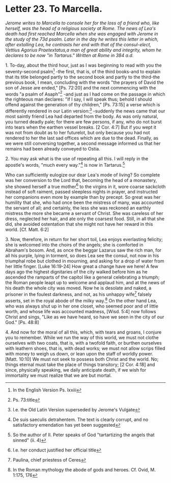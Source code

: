 <h1>Letter 23. To Marcella.</h1>

<p><i>Jerome writes to Marcella to console her for the loss of a friend who, like herself, was the head of a religious society at Rome. The news of Lea's death had first reached Marcella when she was engaged with Jerome in the study of the 73d psalm. Later in the day he writes this letter in which, after extolling Lea, he contrasts her end with that of the consul-elect, Vettius Agorius Praetextatus,a man of great ability and integrity, whom he declares to be now "in Tartarus." Written at Rome in 384 a.d.</i></p>

1\. To-day, about the third hour, just as I was beginning to read with you the seventy-second psalm[^P991_211604] -the first, that is, of the third books-and to explain that its title belonged partly to the second book and partly to the third-the previous book, I mean, concluding with the words "the prayers of David the son of Jesse are ended," [Ps. 72:20] and the next commencing with the words "a psalm of Asaph"[^P993_211959] -and just as I had come on the passage in which the righteous man declares: "If I say, I will speak thus; behold I should offend against the generation of thy children," [Ps. 73:15] a verse which is differently rendered in our Latin version:[^P995_212238] -suddenly the news came that our most saintly friend Lea had departed from the body. As was only natural, you turned deadly pale; for there are few persons, if any, who do not burst into tears when the earthen vessel breaks. [2 Cor. 4:7] But if you wept it was not from doubt as to her futurelot, but only because you had not rendered to her the last sad offices which are due to the dead. Finally, as we were still conversing together, a second message informed us that her remains had been already conveyed to Ostia.

2\. You may ask what is the use of repeating all this. I will reply in the apostle's words, "much every way."[^P1000_213561] is now in Tartarus.[^P1001_213702] 

Who can sufficiently eulogize our dear Lea's mode of living? So complete was her conversion to the Lord that, becoming the head of a monastery, she showed herself a true mother[^P1003_213974] to the virgins in it, wore coarse sackcloth instead of soft raiment, passed sleepless nights in prayer, and instructed her companions even more by example than by precept. So great was her humility that she, who had once been the mistress of many, was accounted the servant of all; and certainly, the less she was reckoned an earthly mistress the more she became a servant of Christ. She was careless of her dress, neglected her hair, and ate only the coarsest food. Still, in all that she did, she avoided ostentation that she might not have her reward in this world. [Cf. Matt. 6:2] 

3\. Now, therefore, in return for her short toil, Lea enjoys everlasting felicity; she is welcomed into the choirs of the angels; she is comforted in Abraham's bosom. And, as once the beggar Lazarus saw the rich man, for all his purple, lying in torment, so does Lea see the consul, not now in his triumphal robe but clothed in mourning, and asking for a drop of water from her little finger. [Luke 16:19-24] How great a change have we here! A few days ago the highest dignitaries of the city walked before him as he ascended the ramparts of the capitol like a general celebrating a triumph; the Roman people leapt up to welcome and applaud him, and at the news of his death the whole city was moved. Now he is desolate and naked, a prisoner in the foulest darkness, and not, as his unhappy wife[^P1007_215424] falsely asserts, set in the royal abode of the milky way.[^P1008_215524] On the other hand Lea, who was always shut up in her one closet, who seemed poor and of little worth, and whose life was accounted madness, [Wisd. 5:4] now follows Christ and sings, "Like as we have heard, so have we seen in the city of our God." [Ps. 48:8] 

4\. And now for the moral of all this, which, with tears and groans, I conjure you to remember. While we run the way of this world, we must not clothe ourselves with two coats, that is, with a twofold faith, or burthen ourselves with leathern shoes, that is, with dead works; we must not allow scrips filled with money to weigh us down, or lean upon the staff of worldly power. [Matt. 10:10] We must not seek to possess both Christ and the world. No; things eternal must take the place of things transitory; [2 Cor. 4:18] and since, physically speaking, we daily anticipate death, if we wish for immortality we must realize that we are but mortal.

[^P991_211604]:
	In the English Version Ps. lxxiii

[^P993_211959]:
	Ps. 73:title

[^P995_212238]:
	I.e. the Old Latin Version superseded by Jerome's Vulgate

[^P1000_213561]:
	De suis saeculis detrahentem. The text is clearly corrupt, and no satisfactory emendation has yet been suggested

[^P1001_213702]:
	So the author of II. Peter speaks of God "tartartizing the angels that sinned" (ii. 4)

[^P1003_213974]:
	I.e. her conduct justified her official title

[^P1007_215424]:
	Paulina, chief priestess of Ceres

[^P1008_215524]:
	In the Roman mythology the abode of gods and heroes. Cf. Ovid, M. 1:175, 176